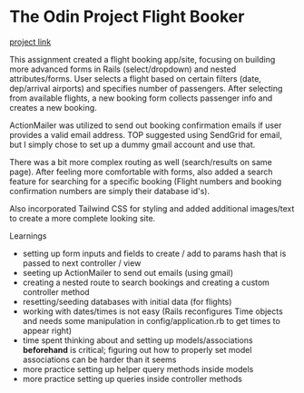 # The Odin Project Flight Booker

[project link](https://www.theodinproject.com/paths/full-stack-ruby-on-rails/courses/ruby-on-rails/lessons/flight-booker)

This assignment created a flight booking app/site, focusing on building more advanced forms in Rails (select/dropdown) and nested attributes/forms.  User selects a flight based on certain filters (date, dep/arrival airports) and specifies number of passengers. After selecting from available flights, a new booking form collects passenger info and creates a new booking.  

ActionMailer was utilized to send out booking confirmation emails if user provides a valid email address.  TOP suggested using SendGrid for email, but I simply chose to set up a dummy gmail account and use that.  

There was a bit more complex routing as well (search/results on same page).  After feeling more comfortable with forms, also added a search feature for searching for a specific booking (Flight numbers and booking confirmation numbers are simply their database id's).

Also incorporated Tailwind CSS for styling and added additional images/text to create a more complete looking site.  

Learnings
- setting up form inputs and fields to create / add to params hash that is passed to next controller / view
- seeting up ActionMailer to send out emails (using gmail)
- creating a nested route to search bookings and creating a custom controller method
- resetting/seeding databases with initial data (for flights)
- working with dates/times is not easy (Rails reconfigures Time objects and needs some manipulation in config/application.rb to get times to appear right)  
- time spent thinking about and setting up models/associations **beforehand** is critical; figuring out how to properly set model associations can be harder than it seems
- more practice setting up helper query methods inside models
- more practice setting up queries inside controller methods